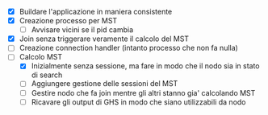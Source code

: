 - [x] Buildare l'applicazione in maniera consistente
- [x] Creazione processo per MST
  - [ ] Avvisare vicini se il pid cambia
- [x] Join senza triggerare veramente il calcolo del MST
- [ ] Creazione connection handler (intanto processo che non fa nulla)
- [ ] Calcolo MST
  - [x] Inizialmente senza sessione, ma fare in modo che il nodo sia in stato di
    search
  - [ ] Aggiungere gestione delle sessioni del MST
  - [ ] Gestire nodo che fa join mentre gli altri stanno gia' calcolando MST
  - [ ] Ricavare gli output di GHS in modo che siano utilizzabili da nodo
